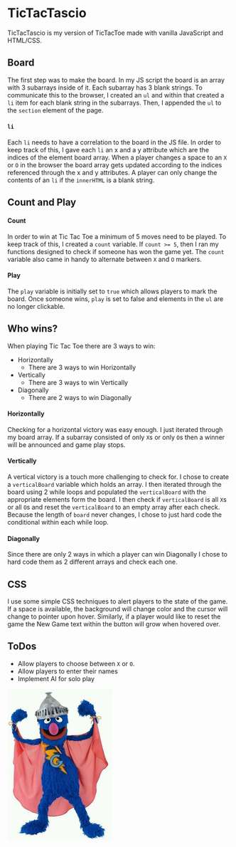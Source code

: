# TicTacTascio

TicTacTascio is my version of TicTacToe made with vanilla JavaScript and HTML/CSS.

## Board
The first step was to make the board. In my JS script the board is an array with 3 subarrays inside of it. Each subarray has 3 blank strings.
To communicate this to the browser, I created an ```ul``` and within that created a ```li``` item for each blank string in the subarrays. Then, I appended the ```ul``` to the ```section``` element of the page.

#### ```li```
Each ```li``` needs to have a correlation to the board in the JS file. In order to keep track of this, I gave each ```li``` an x and a y attribute which are the indices of the element board array. When a player changes a space to an ```X``` or ```O``` in the browser the board array gets updated according to the indices referenced through the x and y attributes. A player can only change the contents of an ```li``` if the ```innerHTML``` is a blank string.

## Count and Play
#### Count
In order to win at Tic Tac Toe a minimum of 5 moves need to be played. To keep track of this, I created a ```count``` variable. If ```count >= 5```, then I ran my functions designed to check if someone has won the game yet. The ```count``` variable also came in handy to alternate between ```X``` and ```O``` markers.
#### Play
The ```play``` variable is initially set to ```true``` which allows players to mark the board. Once someone wins, ```play``` is set to false and elements in the ```ul``` are no longer clickable.

## Who wins?
When playing Tic Tac Toe there are 3 ways to win:
* Horizontally
  * There are 3 ways to win Horizontally
* Vertically
  * There are 3 ways to win Vertically
* Diagonally
  * There are 2 ways to win Diagonally

#### Horizontally
Checking for a horizontal victory was easy enough. I just iterated through my board array. If a subarray consisted of only ```X```s or only ```O```s then a winner will be announced and game play stops.

#### Vertically
A vertical victory is a touch more challenging to check for. I chose to create a ```verticalBoard``` variable which holds an array. I then iterated through the board using 2 while loops and populated the ```verticalBoard``` with the appropriate elements form the board. I then check if ```verticalBoard``` is all ```X```s or all ```O```s and reset the ```verticalBoard``` to an empty array after each check. Because the length of ```board``` never changes, I chose to just hard code the conditional within each while loop.

#### Diagonally
Since there are only 2 ways in which a player can win Diagonally I chose to hard code them as 2 different arrays and check each one.

## CSS
I use some simple CSS techniques to alert players to the state of the game. If a space is available, the background will change color and the cursor will change to pointer upon hover. Similarly, if a player would like to reset the game the New Game text within the button will grow when hovered over.

## ToDos
* Allow players to choose between ```X``` or ```O```.
* Allow players to enter their names
* Implement AI for solo play

![superGrover](https://github.com/ptascio/tictactascio/blob/master/images/supergrover.jpg)
